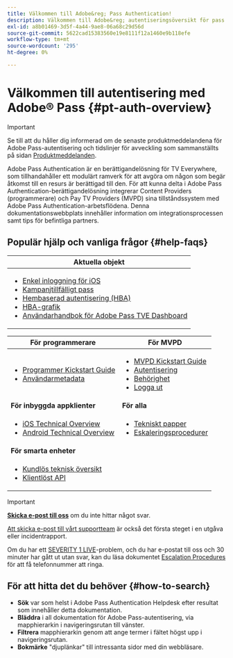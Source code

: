 ```yaml
---
title: Välkommen till Adobe&reg; Pass Authentication!
description: Välkommen till Adobe&reg; autentiseringsöversikt för pass
exl-id: a8b01469-3d5f-4a44-9ae8-06a68c29d56d
source-git-commit: 5622cad15383560e19e8111f12a1460e9b118efe
workflow-type: tm+mt
source-wordcount: '295'
ht-degree: 0%

---
```


# Välkommen till autentisering med Adobe® Pass {#pt-auth-overview}

>[!IMPORTANT]
>
> Se till att du håller dig informerad om de senaste produktmeddelandena för Adobe Pass-autentisering och tidslinjer för avveckling som sammanställts på sidan [Produktmeddelanden](/help/authentication/product-announcements.md).

Adobe Pass Authentication är en berättigandelösning för TV Everywhere, som tillhandahåller ett modulärt ramverk för att avgöra om någon som begär åtkomst till en resurs är berättigad till den. För att kunna delta i Adobe Pass Authentication-berättigandelösning integrerar Content Providers (programmerare) och Pay TV Providers (MVPD) sina tillståndssystem med Adobe Pass Authentication-arbetsflödena. Denna dokumentationswebbplats innehåller information om integrationsprocessen samt tips för befintliga partners.

## Populär hjälp och vanliga frågor {#help-faqs}

| **Aktuella objekt** |
|------------------------------------------------------------------------------------------------------------------------------------------------------------------------------------------------------------------------------------------------------------------------------------------------------------------------------------------------------------------------------------------------------------------------------------------------------------------------------------------------------------------------------------------------------------------------------------------------------------------------------------------------------------------------------------------------|
| <ul><li>[Enkel inloggning för iOS](/help/authentication/integration-guide-programmers/features-standard/sso-access/partner-sso/apple-sso/apple-sso-overview.md)</li><li>[Kampanjtillfälligt pass](/help/authentication/integration-guide-programmers/features-premium/temporary-access/promotional-temp-pass.md)</li><li>[Hembaserad autentisering (HBA)](/help/authentication/integration-guide-programmers/features-standard/hba-access/home-based-authn-tve.md)</li><li>[HBA-grafik](https://dzf8vqv24eqhg.cloudfront.net/userfiles/258/326/ckfinder/files/AdobeNewsletterHBA.pdf)</li><li>[Användarhandbok för Adobe Pass TVE Dashboard](/help/authentication/user-guide-tve-dashboard/tve-dashboard-overview.md)</li></ul> |

| **För programmerare** | **För MVPD** |
|--------------------------------------------------------------------------------------------------------------------------------------------------------------------------------------------------------------------------------------------------------------------------------|-----------------------------------------------------------------------------------------------------------------------------------------------------------------------------------------------------------------------------------------------------------------------------------------------------------------------------------------------------------------------|
| <ul><li>[Programmer Kickstart Guide](/help/authentication/kickstart/programmer-kickstart-guide.md)</li><li>[Användarmetadata](/help/authentication/integration-guide-programmers/legacy/rest-api-v1/apis/user-metadata.md)</li></ul> | <ul><li>[MVPD Kickstart Guide](/help/authentication/kickstart/mvpd-kickstart-guide.md)</li><li>[Autentisering](/help/authentication/integration-guide-mvpds/authn-usecase.md)</li><li>[Behörighet](/help/authentication/integration-guide-mvpds/authz-usecase.md)</li><li>[Logga ut](/help/authentication/integration-guide-mvpds/usecase-mvpd-logout.md)</li></ul> |
| **För inbyggda appklienter** | **För alla** |
| <ul><li>[iOS Technical Overview](/help/authentication/integration-guide-programmers/legacy/sdks/ios-tvos-sdk/iostvos-sdk-overview.md)</li><li>[Android Technical Overview](/help/authentication/integration-guide-programmers/legacy/sdks/android-sdk/android-sdk-overview.md)</li></ul> | <ul><li>[Tekniskt papper](/help/authentication/kickstart/technical-paper.md)</li><li>[Eskaleringsprocedurer](/help/authentication/kickstart/escalation-procedures.md)</li></ul> |
| **För smarta enheter** |                                                                                                                                                                                                                                                                                                                                                                       |
| <ul><li>[Kundlös teknisk översikt](/help/authentication/integration-guide-programmers/legacy/rest-api-v1/rest-api-overview.md)</li><li>[Klientlöst API](/help/authentication/integration-guide-programmers/legacy/rest-api-v1/rest-api-reference.md)</li></ul> |                                                                                                                                                                                                                                                                                                                                                                       |

>[!IMPORTANT]
>
> [**Skicka e-post till oss**](mailto:tve-support@adobe.com) om du inte hittar något svar.
>
> [Att skicka e-post till vårt supportteam](mailto:tve-support@adobe.com) är också det första steget i en utgåva eller incidentrapport.
>
> Om du har ett [SEVERITY 1 LIVE](/help/authentication/kickstart/escalation-procedures.md)-problem, och du har e-postat till oss och 30 minuter har gått ut utan svar, kan du läsa dokumentet [Escalation Procedures](/help/authentication/kickstart/escalation-procedures.md) för att få telefonnummer att ringa.

## För att hitta det du behöver {#how-to-search}

* **Sök** var som helst i Adobe Pass Authentication Helpdesk efter resultat som innehåller detta
dokumentation.
* **Bläddra** i all dokumentation för Adobe Pass-autentisering, via mapphierarkin i navigeringsrutan till vänster.
* **Filtrera** mapphierarkin genom att ange termer i fältet högst upp i navigeringsrutan.
* **Bokmärke** &quot;djuplänkar&quot; till intressanta sidor med din webbläsare.
